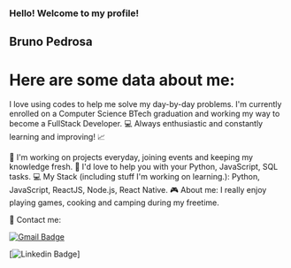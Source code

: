 ### Hello! Welcome to my profile!

## Bruno Pedrosa

# Here are some data about me:
I love using codes to help me solve my day-by-day problems. 
I'm currently enrolled on a Computer Science BTech graduation and working my way to become a FullStack Developer. :computer:
Always enthusiastic and constantly learning and improving! :chart_with_upwards_trend:

:hammer:  I'm working on projects everyday, joining events and keeping my knowledge fresh.
:file_folder:  I'd love to help you with your Python, JavaScript, SQL tasks.
:computer:  My Stack (including stuff I'm working on learning.): Python, JavaScript, ReactJS, Node.js, React Native.
:video_game:  About me:  I really enjoy playing games, cooking and camping during my freetime.

:email:  Contact me:

[![Gmail Badge](https://img.shields.io/badge/-bgpedrosas@gmail.com-c14438?style=flat-square&logo=Gmail&logoColor=Orange&link=mailto:bgpedrosas@gmail.com)](mailto:bgpedrosas@gmail.com)

[![Linkedin Badge](https://img.shields.io/badge/Linkedin-https%3A%2F%2Fwww.linkedin.com%2Fin%2Fbruno--pedrosa--%2F-orange)]

